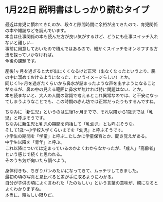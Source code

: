 # 1月22日 説明書はしっかり読むタイプ

最近は育児に慣れてきたのか、段々と隙間時間に余裕が出てきたので、育児関係の本や雑誌などを読んでいます。  
本当は仕事関係の本も読んだ方が良い気がするけど、どうにも仕事スイッチ入れないと難しい…  
事前に用意しておいたので積んではあるので、細かくスイッチをオンオフする方法を探っていかなければ。  
今後の課題です。

産後1ヶ月を過ぎると大が出にくくなるけど正常（出なくなったというより、腸の中に溜めておけるようになった、というイメージらしい）とか。  
同じく1ヶ月を過ぎたくらいから鼻水が詰まったような声を出すようになることがあるが、鼻の中の見える範囲に鼻水が無ければ特に問題はない、とか。  
本を読まないと、大人の人間の常識で考えるとこれ異常なのでは、と不安になってしまうようなことでも、この時期の赤ん坊では正常だったりもするんですね。

ちなみに「新生児」というのは生後1ヶ月までで、それ以降から1歳までは「乳児」と呼ぶそうです。  
ちなみに新生児と乳児の期間を包括して「乳幼児」とも呼ぶそうな。  
そして1歳〜小学校入学くらいまでを「幼児」と呼ぶそうです。  
小学生の期間を「学童」と呼ぶ…たしかに学童保育とか、聞き覚えがある。  
中学生以降を「青年」と呼ぶ。  
これ以降については定まっているのかよくわからなかったが、「成人」「高齢者」という感じで続くと思われる。  
そのうち気が向いたら調べよう。

身体付きも、ちぎりパンみたいになってきて、ムッチリしてきました。  
最初の頃の写真と見比べると差が手に取るようにわかる。  
自分が子供の頃によく言われた「たのもしい」という言葉の意味が、親になるとよくわかりますね。  
本当に、頼もしい限りだ。